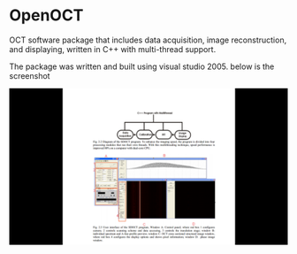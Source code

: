 # OpenOCT
OCT software package that includes data acquisition, image reconstruction, and displaying, written in C++ with multi-thread support.

The package was written and built using visual studio 2005.
below is the screenshot

![screenshot](./openoct_screenshot.png)
